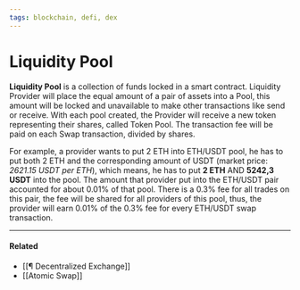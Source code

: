 ```yaml
---
tags: blockchain, defi, dex
---
```


# Liquidity Pool

**Liquidity Pool** is a collection of funds locked in a smart contract. Liquidity Provider will place the equal amount of a pair of assets into a Pool, this amount will be locked and unavailable to make other transactions like send or receive. With each pool created, the Provider will receive a new token representing their shares, called Token Pool. The transaction fee will be paid on each Swap transaction, divided by shares. 

For example, a provider wants to put 2 ETH into ETH/USDT pool, he has to put both 2 ETH and the corresponding amount of USDT (market price: *2621.15 USDT per ETH*), which means, he has to put **2 ETH** AND **5242,3 USDT** into the pool. The amount that provider put into the ETH/USDT pair accounted for about 0.01% of that pool. There is a 0.3% fee for all trades on this pair, the fee will be shared for all providers of this pool, thus, the provider will earn 0.01% of the 0.3% fee for every ETH/USDT swap transaction. 

---

#### Related

- [[¶ Decentralized Exchange]]
- [[Atomic Swap]]